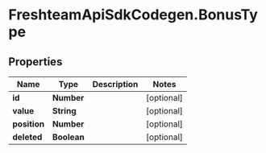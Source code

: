 # FreshteamApiSdkCodegen.BonusType

## Properties

| Name         | Type        | Description | Notes      |
| ------------ | ----------- | ----------- | ---------- |
| **id**       | **Number**  |             | [optional] |
| **value**    | **String**  |             | [optional] |
| **position** | **Number**  |             | [optional] |
| **deleted**  | **Boolean** |             | [optional] |
